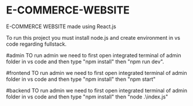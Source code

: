 # E-COMMERCE-WEBSITE
E-COMMERCE WEBSITE made using React.js

To run this project you must install node.js and create environment in vs code regarding fullstack.

#admin
TO run admin we need to first open integrated terminal of admin folder in vs code and then type "npm install"
then "npm run dev".

#frontend
TO run admin we need to first open integrated terminal of admin folder in vs code and then type "npm install"
then "npm start"

#backend
TO run admin we need to first open integrated terminal of admin folder in vs code and then type "npm install"
then "node .\index.js"



